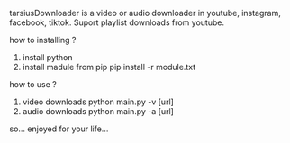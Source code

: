 tarsiusDownloader is a video or audio downloader in youtube, instagram, facebook, tiktok. Suport playlist downloads from youtube.

how to installing ?
1. install python 
2. install madule from pip
	pip install -r module.txt

how to use ?
1. video downloads
	python main.py -v [url]
2. audio downloads
	python main.py -a [url]

so... enjoyed for your life... 	
